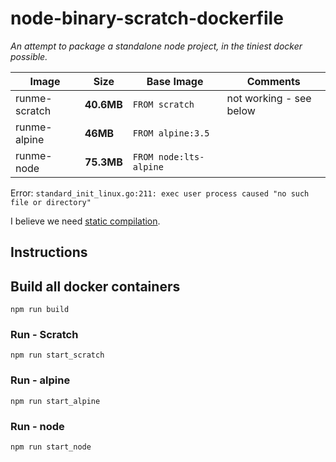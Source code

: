 # node-binary-scratch-dockerfile

_An attempt to package a standalone node project, in the tiniest docker possible._

Image | Size | Base Image | Comments
------------ | ------------ | ------------ | ------------ 
runme-scratch | **40.6MB** | `FROM scratch` | not working - see below
runme-alpine | **46MB** | `FROM alpine:3.5` | 
runme-node | **75.3MB** | `FROM node:lts-alpine` | 

Error: `standard_init_linux.go:211: exec user process caused "no such file or directory"`

I believe we need [static compilation](https://github.com/zeit/pkg/issues/555).

## Instructions

## Build all docker containers

```
npm run build
```

### Run - Scratch

```
npm run start_scratch
```

### Run - alpine

```
npm run start_alpine
```

### Run - node

```
npm run start_node
```
